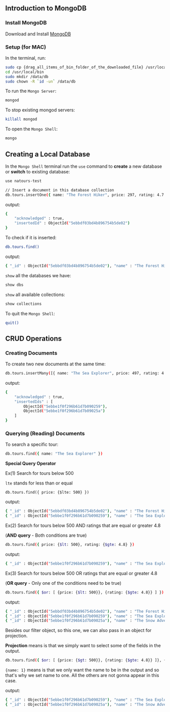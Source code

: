 ## Introduction to MongoDB

### Install MongoDB

Download and Install [MongoDB](https://www.mongodb.com/download-center/community)

### Setup (for MAC)

In the terminal, run:

```bash
sudo cp {drag_all_items_of_bin_folder_of_the_downloaded_file} /usr/local/bin
cd /usr/local/bin
sudo mkdir /data/db
sudo chown -R `id -un` /data/db
```

To run the `Mongo Server`:

```bash
mongod
```

To stop existing mongod servers:

```bash
killall mongod
```

To open the `Mongo Shell`:

```bash
mongo
```

## Creating a Local Database

In the `Mongo Shell` terminal run the `use` command to **create** a new database or **switch** to existing database:

```bash
use natours-test

// Insert a document in this database collection
db.tours.insertOne({ name: "The Forest Hiker", price: 297, rating: 4.7  })
```

output:

```bash
{
	"acknowledged" : true,
	"insertedId" : ObjectId("5ebbdf03bd4b896754b5de02")
}
```

To check if it is inserted:

```bash
db.tours.find()
```

output:

```bash
{ "_id" : ObjectId("5ebbdf03bd4b896754b5de02"), "name" : "The Forest Hiker", "price" : 297, "rating" : 4.7 }
```

`show` all the databases we have:

```bash
show dbs
```

`show` all available collections:

```bash
show collections
```

To quit the `Mongo Shell`:

```bash
quit()
```

## CRUD Operations

### Creating Documents

To create two new documents at the same time:

```bash
db.tours.insertMany([{ name: "The Sea Explorer", price: 497, rating: 4.8  }, { name: "The Snow Adventurer", price: 997, rating: 4.9, difficulty: "easy"  }])
```

output:

```bash
{
	"acknowledged" : true,
	"insertedIds" : [
		ObjectId("5ebbe1f0f296b61d7b090259"),
		ObjectId("5ebbe1f0f296b61d7b09025a")
	]
}
```

### Querying (Reading) Documents

To search a specific tour:

```bash
db.tours.find({ name: "The Sea Explorer" })
```

**Special Query Operator**

Ex(1) Search for tours below 500

`lte` stands for less than or equal

```
db.tours.find({ price: {$lte: 500} })
```

output:

```bash
{ "_id" : ObjectId("5ebbdf03bd4b896754b5de02"), "name" : "The Forest Hiker", "price" : 297, "rating" : 4.7 }
{ "_id" : ObjectId("5ebbe1f0f296b61d7b090259"), "name" : "The Sea Explorer", "price" : 497, "rating" : 4.8 }
```

Ex(2) Search for tours below 500 AND ratings that are equal or greater 4.8

(**AND query** - Both conditions are true)

```bash
db.tours.find({ price: {$lt: 500}, rating: {$gte: 4.8} })
```

output:

```bash
{ "_id" : ObjectId("5ebbe1f0f296b61d7b090259"), "name" : "The Sea Explorer", "price" : 497, "rating" : 4.8 }
```

Ex(3) Search for tours below 500 OR ratings that are equal or greater 4.8

(**OR query** - Only one of the conditions need to be true)

```bash
db.tours.find({ $or: [ {price: {$lt: 500}}, {rating: {$gte: 4.8}} ] })
```

output:

```bash
{ "_id" : ObjectId("5ebbdf03bd4b896754b5de02"), "name" : "The Forest Hiker", "price" : 297, "rating" : 4.7 }
{ "_id" : ObjectId("5ebbe1f0f296b61d7b090259"), "name" : "The Sea Explorer", "price" : 497, "rating" : 4.8 }
{ "_id" : ObjectId("5ebbe1f0f296b61d7b09025a"), "name" : "The Snow Adventurer", "price" : 997, "rating" : 4.9, "difficulty" : "easy" }
```

Besides our filter object, so this one, we can also pass in an object for projection.

**Projection** means is that we simply want to select some of the fields in the output.

```bash
db.tours.find({ $or: [ {price: {$gt: 500}}, {rating: {$gte: 4.8}} ]}, {name: 1 })
```

`{name: 1}` means is that we only want the name to be in the output and so that's why we set name to one. All the others are not gonna appear in this case.

output:

```bash
{ "_id" : ObjectId("5ebbe1f0f296b61d7b090259"), "name" : "The Sea Explorer" }
{ "_id" : ObjectId("5ebbe1f0f296b61d7b09025a"), "name" : "The Snow Adventurer" }
```

